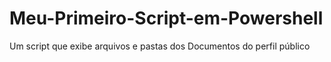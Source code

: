 # Meu-Primeiro-Script-em-Powershell
Um script que exibe arquivos e pastas dos Documentos do perfil público
